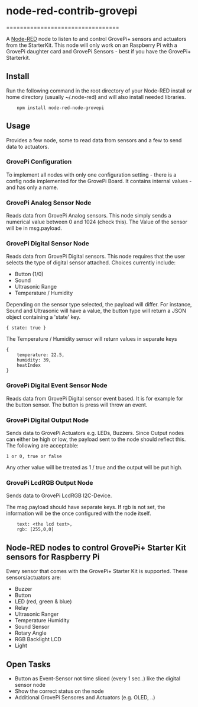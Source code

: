 # node-red-contrib-grovepi
=================================

A <a href="http://nodered.org" target="_new">Node-RED</a> node to listen to and control GrovePi+ sensors and actuators from the StarterKit.
This node will only work on an Raspberry Pi with a GrovePi daughter card and GrovePi Sensors - best if you have the GrovePi+ Starterkit. 

Install
-------

Run the following command in the root directory of your Node-RED install or home directory (usually ~/.node-red) and will also install needed libraries.

        npm install node-red-node-grovepi


Usage
-----

Provides a few node, some to read data from sensors and a few to send data to actuators.


### GrovePi Configuration

To implement all nodes with only one configuration setting - there is a config node implemented for the GrovePi Board. It contains internal values - and has only a name. 

### GrovePi Analog Sensor Node

Reads data from GrovePi Analog sensors. This node simply sends a numerical value between 0 and 1024 (check this). The Value of the sensor will be in msg.payload.

### GrovePi Digital Sensor Node

Reads data from GrovePi Digital sensors. This node requires that the user selects the type of digital sensor attached.
Choices currently include:
 * Button (1/0)
 * Sound
 * Ultrasonic Range
 * Temperature / Humidity

Depending on the sensor type selected, the payload will differ. For instance, Sound and Ultrasonic will have a value, the button type will return a JSON object containing a 'state' key.

``` { state: true } ```

The Temperature / Humidity sensor will return values in separate keys

```
{
    temperature: 22.5,
    humidity: 39,
    heatIndex
}
```

### GrovePi Digital Event Sensor Node

Reads data from GrovePi Digital sensor event based. It is for example for the button sensor. The button is press will throw an event. 

### GrovePi Digital Output Node

Sends data to GrovePi Actuators e.g. LEDs, Buzzers.
Since Output nodes can either be high or low, the payload sent to the node should reflect this. The following are acceptable:

```1 or 0, true or false ```

Any other value will be treated as 1 / true and the output will be put high.

### GrovePi LcdRGB Output Node

Sends data to GrovePi LcdRGB I2C-Device. 

The msg.payload should have separate keys. If rgb is not set, the information will be the once configured with the node itself.

```
    text: <the lcd text>,
    rgb: [255,0,0]
```


Node-RED nodes to control GrovePi+ Starter Kit sensors for Raspberry Pi
------------------------------------------------------------------------

Every sensor that comes with the GrovePi+ Starter Kit is supported. 
These sensors/actuators are:
*   Buzzer
*   Button
*   LED (red, green & blue)
*   Relay
*   Ultrasonic Ranger
*   Temperature Humidity
*   Sound Sensor
*   Rotary Angle
*   RGB Backlight LCD
*   Light


Open Tasks
----------
*	Button as Event-Sensor not time sliced (every 1 sec..) like the digital sensor node
*   Show the correct status on the node
*	Additional GrovePi Sensores and Actuators (e.g. OLED, ..)